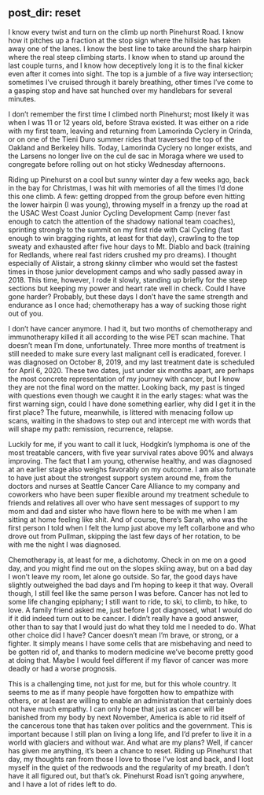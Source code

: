 post_dir: reset
---

I know every twist and turn on the climb up north Pinehurst Road. I know how it pitches up a fraction at the stop sign where the hillside has taken away one of the lanes. I know the best line to take around the sharp hairpin where the real steep climbing starts. I know when to stand up around the last couple turns, and I know how deceptively long it is to the final kicker even after it comes into sight. The top is a jumble of a five way intersection; sometimes I’ve cruised through it barely breathing, other times I’ve come to a gasping stop and have sat hunched over my handlebars for several minutes.

I don’t remember the first time I climbed north Pinehurst; most likely it was when I was 11 or 12 years old, before Strava existed. It was either on a ride with my first team, leaving and returning from Lamorinda Cyclery in Orinda, or on one of the Tieni Duro summer rides that traversed the top of the Oakland and Berkeley hills. Today, Lamorinda Cyclery no longer exists, and the Larsens no longer live on the cul de sac in Moraga where we used to congregate before rolling out on hot sticky Wednesday afternoons.

Riding up Pinehurst on a cool but sunny winter day a few weeks ago, back in the bay for Christmas, I was hit with memories of all the times I’d done this one climb. A few: getting dropped from the group before even hitting the lower hairpin (I was young), throwing myself in a frenzy up the road at the USAC West Coast Junior Cycling Development Camp (never fast enough to catch the attention of the shadowy national team coaches), sprinting strongly to the summit on my first ride with Cal Cycling (fast enough to win bragging rights, at least for that day), crawling to the top sweaty and exhausted after five hour days to Mt. Diablo and back (training for Redlands, where real fast riders crushed my pro dreams). I thought especially of Alistair, a strong skinny climber who would set the fastest times in those junior development camps and who sadly passed away in 2018. This time, however, I rode it slowly, standing up briefly for the steep sections but keeping my power and heart rate well in check. Could I have gone harder? Probably, but these days I don’t have the same strength and endurance as I once had; chemotherapy has a way of sucking those right out of you.

I don’t have cancer anymore. I had it, but two months of chemotherapy and immunotherapy killed it all according to the wise PET scan machine. That doesn’t mean I’m done, unfortunately. Three more months of treatment is still needed to make sure every last malignant cell is eradicated, forever. I was diagnosed on October 8, 2019, and my last treatment date is scheduled for April 6, 2020. These two dates, just under six months apart, are perhaps the most concrete representation of my journey with cancer, but I know they are not the final word on the matter. Looking back, my past is tinged with questions even though we caught it in the early stages: what was the first warning sign, could I have done something earlier, why did I get it in the first place? The future, meanwhile, is littered with menacing follow up scans, waiting in the shadows to step out and intercept me with words that will shape my path: remission, recurrence, relapse.

Luckily for me, if you want to call it luck, Hodgkin’s lymphoma is one of the most treatable cancers, with five year survival rates above 90% and always improving. The fact that I am young, otherwise healthy, and was diagnosed at an earlier stage also weighs favorably on my outcome. I am also fortunate to have just about the strongest support system around me, from the doctors and nurses at Seattle Cancer Care Alliance to my company and coworkers who have been super flexible around my treatment schedule to friends and relatives all over who have sent messages of support to my mom and dad and sister who have flown here to be with me when I am sitting at home feeling like shit. And of course, there’s Sarah, who was the first person I told when I felt the lump just above my left collarbone and who drove out from Pullman, skipping the last few days of her rotation, to be with me the night I was diagnosed.

Chemotherapy is, at least for me, a dichotomy. Check in on me on a good day, and you might find me out on the slopes skiing away, but on a bad day I won’t leave my room, let alone go outside. So far, the good days have slightly outweighed the bad days and I’m hoping to keep it that way. Overall though, I still feel like the same person I was before. Cancer has not led to some life changing epiphany; I still want to ride, to ski, to climb, to hike, to love. A family friend asked me, just before I got diagnosed, what I would do if it did indeed turn out to be cancer. I didn’t really have a good answer, other than to say that I would just do what they told me I needed to do. What other choice did I have? Cancer doesn’t mean I’m brave, or strong, or a fighter. It simply means I have some cells that are misbehaving and need to be gotten rid of, and thanks to modern medicine we’ve become pretty good at doing that. Maybe I would feel different if my flavor of cancer was more deadly or had a worse prognosis.

This is a challenging time, not just for me, but for this whole country. It seems to me as if many people have forgotten how to empathize with others, or at least are willing to enable an administration that certainly does not have much empathy. I can only hope that just as cancer will be banished from my body by next November, America is able to rid itself of the cancerous tone that has taken over politics and the government. This is important because I still plan on living a long life, and I’d prefer to live it in a world with glaciers and without war. And what are my plans? Well, if cancer has given me anything, it’s been a chance to reset. Riding up Pinehurst that day, my thoughts ran from those I love to those I’ve lost and back, and I lost myself in the quiet of the redwoods and the regularity of my breath. I don’t have it all figured out, but that’s ok. Pinehurst Road isn’t going anywhere, and I have a lot of rides left to do.
